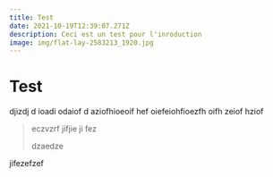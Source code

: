 ```yaml
---
title: Test
date: 2021-10-19T12:39:07.271Z
description: Ceci est un test pour l'inroduction
image: img/flat-lay-2583213_1920.jpg
---
```

# Test

djizdj d ioadi odaiof d aziofhioeoif hef oiefeiohfioezfh oifh zeiof hziof

> eczvzrf jifjie ji fez
>
> dzaedze

jifezefzef